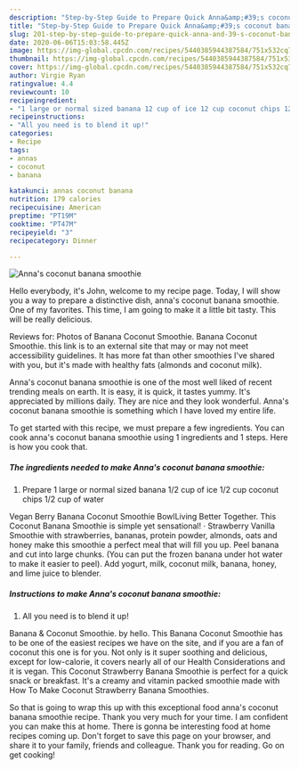 ```yaml
---
description: "Step-by-Step Guide to Prepare Quick Anna&amp;#39;s coconut banana smoothie"
title: "Step-by-Step Guide to Prepare Quick Anna&amp;#39;s coconut banana smoothie"
slug: 201-step-by-step-guide-to-prepare-quick-anna-and-39-s-coconut-banana-smoothie
date: 2020-06-06T15:03:58.445Z
image: https://img-global.cpcdn.com/recipes/5440385944387584/751x532cq70/annas-coconut-banana-smoothie-recipe-main-photo.jpg
thumbnail: https://img-global.cpcdn.com/recipes/5440385944387584/751x532cq70/annas-coconut-banana-smoothie-recipe-main-photo.jpg
cover: https://img-global.cpcdn.com/recipes/5440385944387584/751x532cq70/annas-coconut-banana-smoothie-recipe-main-photo.jpg
author: Virgie Ryan
ratingvalue: 4.4
reviewcount: 10
recipeingredient:
- "1 large or normal sized banana 12 cup of ice 12 cup coconut chips 12 cup of water"
recipeinstructions:
- "All you need is to blend it up!"
categories:
- Recipe
tags:
- annas
- coconut
- banana

katakunci: annas coconut banana 
nutrition: 179 calories
recipecuisine: American
preptime: "PT19M"
cooktime: "PT47M"
recipeyield: "3"
recipecategory: Dinner

---
```



![Anna&#39;s coconut banana smoothie](https://img-global.cpcdn.com/recipes/5440385944387584/751x532cq70/annas-coconut-banana-smoothie-recipe-main-photo.jpg)

Hello everybody, it's John, welcome to my recipe page. Today, I will show you a way to prepare a distinctive dish, anna&#39;s coconut banana smoothie. One of my favorites. This time, I am going to make it a little bit tasty. This will be really delicious.

Reviews for: Photos of Banana Coconut Smoothie. Banana Coconut Smoothie. this link is to an external site that may or may not meet accessibility guidelines. It has more fat than other smoothies I&#39;ve shared with you, but it&#39;s made with healthy fats (almonds and coconut milk).

Anna&#39;s coconut banana smoothie is one of the most well liked of recent trending meals on earth. It is easy, it is quick, it tastes yummy. It's appreciated by millions daily. They are nice and they look wonderful. Anna&#39;s coconut banana smoothie is something which I have loved my entire life.


To get started with this recipe, we must prepare a few ingredients. You can cook anna&#39;s coconut banana smoothie using 1 ingredients and 1 steps. Here is how you cook that.

##### The ingredients needed to make Anna&#39;s coconut banana smoothie:

1. Prepare 1 large or normal sized banana 1/2 cup of ice 1/2 cup coconut chips 1/2 cup of water


Vegan Berry Banana Coconut Smoothie BowlLiving Better Together. This Coconut Banana Smoothie is simple yet sensational! · Strawberry Vanilla Smoothie with strawberries, bananas, protein powder, almonds, oats and honey make this smoothie a perfect meal that will fill you up. Peel banana and cut into large chunks. (You can put the frozen banana under hot water to make it easier to peel). Add yogurt, milk, coconut milk, banana, honey, and lime juice to blender. 

##### Instructions to make Anna&#39;s coconut banana smoothie:

1. All you need is to blend it up!


Banana &amp; Coconut Smoothie. by hello. This Banana Coconut Smoothie has to be one of the easiest recipes we have on the site, and if you are a fan of coconut this one is for you. Not only is it super soothing and delicious, except for low-calorie, it covers nearly all of our Health Considerations and it is vegan. This Coconut Strawberry Banana Smoothie is perfect for a quick snack or breakfast. It&#39;s a creamy and vitamin packed smoothie made with How To Make Coconut Strawberry Banana Smoothies. 

So that is going to wrap this up with this exceptional food anna&#39;s coconut banana smoothie recipe. Thank you very much for your time. I am confident you can make this at home. There is gonna be interesting food at home recipes coming up. Don't forget to save this page on your browser, and share it to your family, friends and colleague. Thank you for reading. Go on get cooking!
